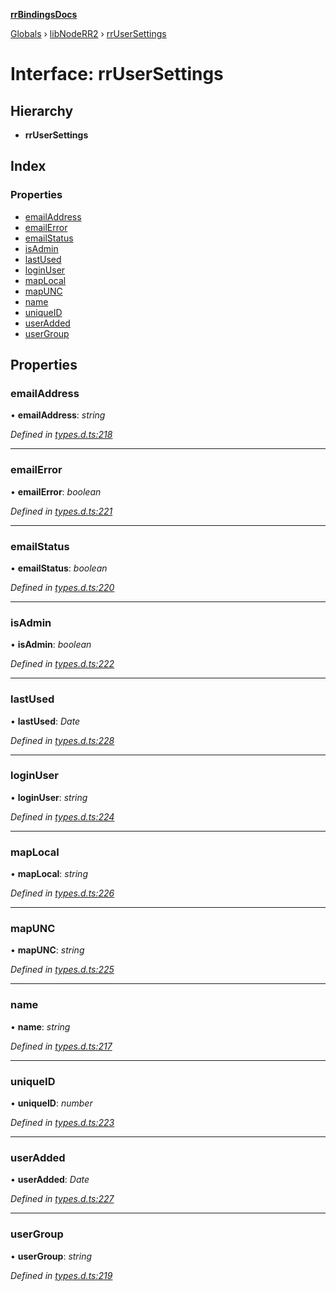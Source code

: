 **[rrBindingsDocs](../README.md)**

[Globals](../README.md) › [libNodeRR2](../modules/libnoderr2.md) › [rrUserSettings](libnoderr2.rrusersettings.md)

# Interface: rrUserSettings

## Hierarchy

* **rrUserSettings**

## Index

### Properties

* [emailAddress](libnoderr2.rrusersettings.md#emailaddress)
* [emailError](libnoderr2.rrusersettings.md#emailerror)
* [emailStatus](libnoderr2.rrusersettings.md#emailstatus)
* [isAdmin](libnoderr2.rrusersettings.md#isadmin)
* [lastUsed](libnoderr2.rrusersettings.md#lastused)
* [loginUser](libnoderr2.rrusersettings.md#loginuser)
* [mapLocal](libnoderr2.rrusersettings.md#maplocal)
* [mapUNC](libnoderr2.rrusersettings.md#mapunc)
* [name](libnoderr2.rrusersettings.md#name)
* [uniqueID](libnoderr2.rrusersettings.md#uniqueid)
* [userAdded](libnoderr2.rrusersettings.md#useradded)
* [userGroup](libnoderr2.rrusersettings.md#usergroup)

## Properties

###  emailAddress

• **emailAddress**: *string*

*Defined in [types.d.ts:218](https://github.com/Novalis15/rrBindings/blob/33d8d78/nodeJS/lx64/v6/types.d.ts#L218)*

___

###  emailError

• **emailError**: *boolean*

*Defined in [types.d.ts:221](https://github.com/Novalis15/rrBindings/blob/33d8d78/nodeJS/lx64/v6/types.d.ts#L221)*

___

###  emailStatus

• **emailStatus**: *boolean*

*Defined in [types.d.ts:220](https://github.com/Novalis15/rrBindings/blob/33d8d78/nodeJS/lx64/v6/types.d.ts#L220)*

___

###  isAdmin

• **isAdmin**: *boolean*

*Defined in [types.d.ts:222](https://github.com/Novalis15/rrBindings/blob/33d8d78/nodeJS/lx64/v6/types.d.ts#L222)*

___

###  lastUsed

• **lastUsed**: *Date*

*Defined in [types.d.ts:228](https://github.com/Novalis15/rrBindings/blob/33d8d78/nodeJS/lx64/v6/types.d.ts#L228)*

___

###  loginUser

• **loginUser**: *string*

*Defined in [types.d.ts:224](https://github.com/Novalis15/rrBindings/blob/33d8d78/nodeJS/lx64/v6/types.d.ts#L224)*

___

###  mapLocal

• **mapLocal**: *string*

*Defined in [types.d.ts:226](https://github.com/Novalis15/rrBindings/blob/33d8d78/nodeJS/lx64/v6/types.d.ts#L226)*

___

###  mapUNC

• **mapUNC**: *string*

*Defined in [types.d.ts:225](https://github.com/Novalis15/rrBindings/blob/33d8d78/nodeJS/lx64/v6/types.d.ts#L225)*

___

###  name

• **name**: *string*

*Defined in [types.d.ts:217](https://github.com/Novalis15/rrBindings/blob/33d8d78/nodeJS/lx64/v6/types.d.ts#L217)*

___

###  uniqueID

• **uniqueID**: *number*

*Defined in [types.d.ts:223](https://github.com/Novalis15/rrBindings/blob/33d8d78/nodeJS/lx64/v6/types.d.ts#L223)*

___

###  userAdded

• **userAdded**: *Date*

*Defined in [types.d.ts:227](https://github.com/Novalis15/rrBindings/blob/33d8d78/nodeJS/lx64/v6/types.d.ts#L227)*

___

###  userGroup

• **userGroup**: *string*

*Defined in [types.d.ts:219](https://github.com/Novalis15/rrBindings/blob/33d8d78/nodeJS/lx64/v6/types.d.ts#L219)*